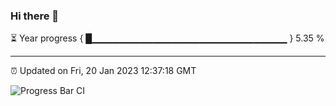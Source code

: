 ### Hi there 👋

⏳ Year progress { █▁▁▁▁▁▁▁▁▁▁▁▁▁▁▁▁▁▁▁▁▁▁▁▁▁▁▁▁▁ } 5.35 %

---

⏰ Updated on Fri, 20 Jan 2023 12:37:18 GMT

![Progress Bar CI](https://github.com/ZhaoGui/ZhaoGui/workflows/Progress%20Bar%20CI/badge.svg)
